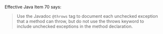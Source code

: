 Effective Java Item 70 says:

> Use the Javadoc `@throws` tag to document each unchecked exception that a
> method can throw, but do not use the throws keyword to include unchecked
> exceptions in the method declaration.

